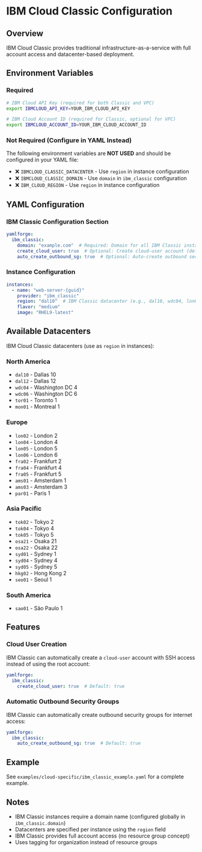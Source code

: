 # IBM Cloud Classic Configuration

## Overview

IBM Cloud Classic provides traditional infrastructure-as-a-service with full account access and datacenter-based deployment.

## Environment Variables

### Required
```bash
# IBM Cloud API Key (required for both Classic and VPC)
export IBMCLOUD_API_KEY=YOUR_IBM_CLOUD_API_KEY

# IBM Cloud Account ID (required for Classic, optional for VPC)
export IBMCLOUD_ACCOUNT_ID=YOUR_IBM_CLOUD_ACCOUNT_ID
```

### Not Required (Configure in YAML Instead)
The following environment variables are **NOT USED** and should be configured in your YAML file:

- ❌ `IBMCLOUD_CLASSIC_DATACENTER` - Use `region` in instance configuration
- ❌ `IBMCLOUD_CLASSIC_DOMAIN` - Use `domain` in `ibm_classic` configuration
- ❌ `IBM_CLOUD_REGION` - Use `region` in instance configuration

## YAML Configuration

### IBM Classic Configuration Section
```yaml
yamlforge:
  ibm_classic:
    domain: "example.com"  # Required: Domain for all IBM Classic instances
    create_cloud_user: true  # Optional: Create cloud-user account (default: true)
    auto_create_outbound_sg: true  # Optional: Auto-create outbound security group (default: true)
```

### Instance Configuration
```yaml
instances:
  - name: "web-server-{guid}"
    provider: "ibm_classic"
    region: "dal10"  # IBM Classic datacenter (e.g., dal10, wdc04, lon02)
    flavor: "medium"
    image: "RHEL9-latest"
```

## Available Datacenters

IBM Cloud Classic datacenters (use as `region` in instances):

### North America
- `dal10` - Dallas 10
- `dal12` - Dallas 12
- `wdc04` - Washington DC 4
- `wdc06` - Washington DC 6
- `tor01` - Toronto 1
- `mon01` - Montreal 1

### Europe
- `lon02` - London 2
- `lon04` - London 4
- `lon05` - London 5
- `lon06` - London 6
- `fra02` - Frankfurt 2
- `fra04` - Frankfurt 4
- `fra05` - Frankfurt 5
- `ams01` - Amsterdam 1
- `ams03` - Amsterdam 3
- `par01` - Paris 1

### Asia Pacific
- `tok02` - Tokyo 2
- `tok04` - Tokyo 4
- `tok05` - Tokyo 5
- `osa21` - Osaka 21
- `osa22` - Osaka 22
- `syd01` - Sydney 1
- `syd04` - Sydney 4
- `syd05` - Sydney 5
- `hkg02` - Hong Kong 2
- `seo01` - Seoul 1

### South America
- `sao01` - São Paulo 1

## Features

### Cloud User Creation
IBM Classic can automatically create a `cloud-user` account with SSH access instead of using the root account:

```yaml
yamlforge:
  ibm_classic:
    create_cloud_user: true  # Default: true
```

### Automatic Outbound Security Groups
IBM Classic can automatically create outbound security groups for internet access:

```yaml
yamlforge:
  ibm_classic:
    auto_create_outbound_sg: true  # Default: true
```

## Example

See `examples/cloud-specific/ibm_classic_example.yaml` for a complete example.

## Notes

- IBM Classic instances require a domain name (configured globally in `ibm_classic.domain`)
- Datacenters are specified per instance using the `region` field
- IBM Classic provides full account access (no resource group concept)
- Uses tagging for organization instead of resource groups

